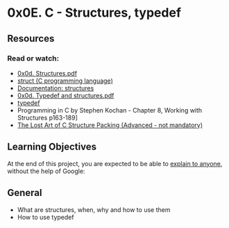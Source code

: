 # 0x0E. C - Structures, typedef

## Resources
### Read or watch:

  * [0x0d. Structures.pdf](https://intranet.alxswe.com/rltoken/giS4eNQT2BQ9RLK0PMhgJQ)
  * [struct (C programming language)](https://intranet.alxswe.com/rltoken/MinJEDOHpeZs31qaXU8v1w)
  * [Documentation: structures](https://intranet.alxswe.com/rltoken/GiGFlaP5uUxeWLwfzdH15w)
  * [0x0d. Typedef and structures.pdf](https://intranet.alxswe.com/rltoken/TGQ3RopVP7CjUTzF-XDXUw)
  * [typedef](https://intranet.alxswe.com/rltoken/aqqM2t7PLG5cyHaKwm5nBg)
  * Programming in C by Stephen Kochan - Chapter 8, Working with Structures p163-189]
  * [The Lost Art of C Structure Packing (Advanced - not mandatory)](https://intranet.alxswe.com/rltoken/emb4ohNT7XKi8Peep5lyeA)

## Learning Objectives
At the end of this project, you are expected to be able to [explain to anyone](https://intranet.alxswe.com/rltoken/qkcS8PT80wmgcNlCEdBzrQ), without the help of Google:

## General
  * What are structures, when, why and how to use them
  * How to use typedef
